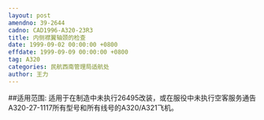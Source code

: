 ```yaml
---
layout: post
amendno: 39-2644
cadno: CAD1996-A320-23R3
title: 内侧襟翼轴颈的检查
date: 1999-09-02 00:00:00 +0800
effdate: 1999-09-09 00:00:00 +0800
tag: A320
categories: 民航西南管理局适航处
author: 王力
---
```


##适用范围:
适用于在制造中未执行26495改装，或在服役中未执行空客服务通告A320-27-1117所有型号和所有线号的A320/A321飞机。

